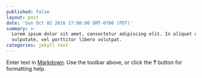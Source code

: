 ```yaml
---
published: false
layout: post
date: 'Sun Oct 02 2016 17:00:00 GMT-0700 (PDT)'
summary: >-
  Lorem ipsum dolor sit amet, consectetur adipiscing elit. In aliquet quam in ex
  vulputate, vel porttitor libero volutpat.
categories: jekyll test
---
```

Enter text in [Markdown](http://daringfireball.net/projects/markdown/). Use the toolbar above, or click the **?** button for formatting help.
